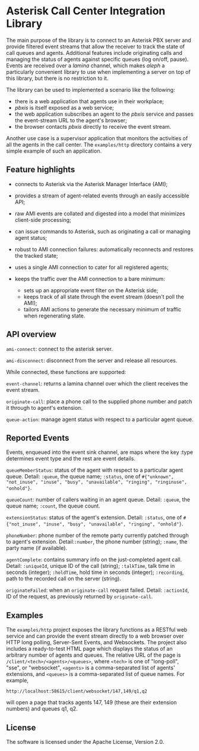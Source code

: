 # Asterisk Call Center Integration Library

The main purpose of the library is to connect to an Asterisk PBX server and provide filtered event streams that allow the receiver to track the state of call queues and agents. Additional features include originating calls and managing the status of agents against specific queues (log on/off, pause). Events are received over a *lamina* channel, which makes *aleph* a particularly convenient library to use when implementing a server on top of this library, but there is no restriction to it.

The library can be used to implemented a scenario like the following:

* there is a web application that agents use in their workplace;
* *pbxis* is itself exposed as a web service;
* the web application subscribes an agent to the *pbxis* service and passes the event-stream URL to the agent's browser;
* the browser contacts *pbxis* directly to receive the event stream.

Another use case is a supervisor application that monitors the activities of all the agents in the call center. The `examples/http` directory contains a very simple example of such an application.


## Feature highlights

* connects to Asterisk via the Asterisk Manager Interface (AMI);

* provides a stream of agent-related events through an easily accessible API;

* raw AMI events are collated and digested into a model that minimizes client-side processing;

* can issue commands to Asterisk, such as originating a call or managing agent status;

* robust to AMI connection failures: automatically reconnects and restores the tracked state;

* uses a single AMI connection to cater for all registered agents;

* keeps the traffic over the AMI connection to a bare minimum:
  * sets up an appropriate event filter on the Asterisk side;
  * keeps track of all state through the event stream (doesn't poll the AMI);
  * tailors AMI actions to generate the necessary minimum of traffic when regenerating state.

## API overview

`ami-connect`: connect to the asterisk server.

`ami-disconnect`: disconnect from the server and release all resources.

While connected, these functions are supported:

`event-channel`: returns a lamina channel over which the client receives the event stream.

`originate-call`: place a phone call to the supplied phone number and patch it through to agent's extension.

`queue-action`: manage agent status with respect to a particular agent queue.


## Reported Events

Events, enqueued into the event sink channel, are maps where the key :type determines event type and the rest are event details.

`queueMemberStatus`: status of the agent with respect to a particular agent queue. Detail: `:queue`, the queue name; `:status`, one of `#{"unknown", "not_inuse", "inuse", "busy", "unavailable", "ringing", "ringinuse", "onhold"}`.

`queueCount`: number of callers waiting in an agent queue. Detail: `:queue`, the queue name; `:count`, the queue count.

`extensionStatus`: status of the agent's extension. Detail: `:status`, one of `#{"not_inuse", "inuse", "busy", "unavailable", "ringing", "onhold"}`.

`phoneNumber`: phone number of the remote party currently patched through to agent's extension. Detail:`:number`, the phone number (string); `:name`, the party name (if available).

`agentComplete`: contains summary info on the just-completed agent call. Detail: `:uniqueId`, unique ID of the call (string); `:talkTime`, talk time in seconds (integer); `:holdTime`, hold time in seconds (integer); `:recording`, path to the recorded call on the server (string).

`originateFailed`: when an `originate-call` request failed. Detail: `:actionId`, ID of the request, as previously returned by `originate-call`.


## Examples

The `examples/http` project exposes the library functions as a RESTful web service and can provide the event stream directly to a web browser over HTTP long polling, Server-Sent Events, and Websockets. The project also includes a ready-to-test HTML page which displays the status of an arbitrary number of agents and queues. The relative URL of the page is `/client/<tech>/<agents>/<queues>`, where `<tech>` is one of "long-poll", "sse", or "websocket", `<agents>` is a comma-separated list of agents' extensions, and `<queues>` is a comma-separated list of queue names. For example,

`http://localhost:58615/client/websocket/147,149/q1,q2`

will open a page that tracks agents 147, 149 (these are their extension numbers) and queues q1, q2.


## License

The software is licensed under the Apache License, Version 2.0.